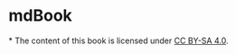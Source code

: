 # mdBook

\* The content of this book is licensed under [CC BY-SA 4.0](https://creativecommons.org/licenses/by-sa/4.0/).
